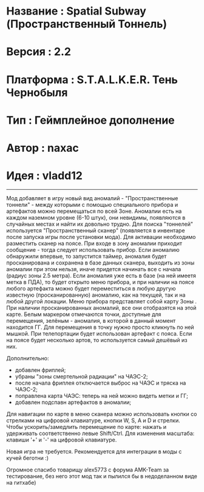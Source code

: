 # Название     : Spatial Subway (Пространственный Тоннель)
# Версия          : 2.2
# Платформа  : S.T.A.L.K.E.R. Тень Чернобыля
# Тип                 : Геймплейное дополнение
# Автор                : naxac
# Идея                  : vladd12
-----------------------------------------------------------------------------------------------
Мод добавляет в игру новый вид аномалий - "Пространственные тоннели" - между которыми с помощью специального прибора и артефактов можно перемещаться по всей Зоне.
Аномалии есть на каждом наземном уровне (6-10 штук), они невидимы, появляются в случайных местах и найти их довольно трудно. Для поиска "тоннелей" используется "Пространственный сканер" (появляется в инвентаре после запуска игры после установки мода). Для активации необходимо разместить сканер на поясе. При входе в зону аномалии приходит сообщение - тогда следует использовать прибор. Если аномалию обнаружили впервые, то запустится таймер, аномалия будет просканирована и сохранена в базе данных сканера, выходить из зоны аномалии при этом нельзя, иначе придется начинать все с начала (радиус зоны 2.5 метра). Если аномалия уже есть в базе (на ней имеетя метка в ПДА), то будет открыто меню прибора, и при наличии на поясе любого артефакта можно будет переместиться в любую другую известную (просканированную) аномалию, как на текущей, так и на любой другой локации.
Меню прибора представляет собой карту Зоны . При наличии просканированных аномалий, все они отобразятся на этой карте. Белым маркером отмечаются точки, доступные для перемещения, зелёным - аномалия, в которой в данный момент находится ГГ. Для перемещения в точку нужно просто кликнуть по ней мышкой. При телепортации будет использован артефакт с пояса. Если на поясе будет несколько артов, то используется самый дешёвый из них.

Дополнительно:
 * добавлен фриплей;
 * убраны "зоны смертельной радиации" на ЧАЭС-2;
 * после начала фриплея отключается выброс на ЧАЭС и тряска на ЧАЭС-2;
 * поправлена карта ЧАЭС: теперь на ней можно видеть метки и ГГ;
 * добавлен подспавн артефактов в аномалии;
	
Для навигации по карте в меню сканера можно использовать кнопки со стрелками на цифровой клавиатуре, кнопки W, S, A и D и стрелки. Чтобы ускорить/замедлить перемещение по карте: нажать и удерживать соответственно левые Shift/Ctrl. Для изменения масштаба: клавиши '+' и '-' на цифровой клавиатуре. 

Новая игра не требуется.
Рекомендуется для интеграции в моды с кучей беготни :)

Огромное спасибо товарищу alex5773 с форума AMK-Team за тестирование, без него этот мод так и пылился бы в недоделанном виде на гитхабе)
